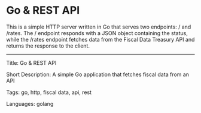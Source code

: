 # Go & REST API

This is a simple HTTP server written in Go that serves two endpoints: / and /rates. The / endpoint responds with a JSON object containing the status, while the /rates endpoint fetches data from the Fiscal Data Treasury API and returns the response to the client.

---

Title: Go & REST API

Short Description: A simple Go application that fetches fiscal data from an API

Tags: go, http, fiscal data, api, rest

Languages: golang
